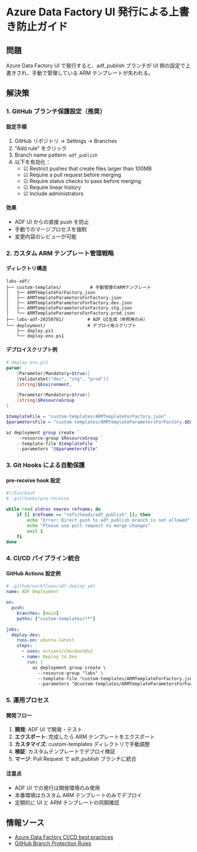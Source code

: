 # Azure Data Factory UI 発行による上書き防止ガイド

## 問題

Azure Data Factory UI で発行すると、adf_publish ブランチが UI 側の設定で上書きされ、手動で管理している ARM テンプレートが失われる。

## 解決策

### 1. GitHub ブランチ保護設定（推奨）

#### 設定手順

1. GitHub リポジトリ → Settings → Branches
2. "Add rule" をクリック
3. Branch name pattern: `adf_publish`
4. 以下を有効化：
   - ☑ Restrict pushes that create files larger than 100MB
   - ☑ Require a pull request before merging
   - ☑ Require status checks to pass before merging
   - ☑ Require linear history
   - ☑ Include administrators

#### 効果

- ADF UI からの直接 push を防止
- 手動でのマージプロセスを強制
- 変更内容のレビューが可能

### 2. カスタム ARM テンプレート管理戦略

#### ディレクトリ構造

```
labs-adf/
├── custom-templates/           # 手動管理のARMテンプレート
│   ├── ARMTemplateForFactory.json
│   ├── ARMTemplateParametersForFactory.json
│   ├── ARMTemplateParametersForFactory.dev.json
│   ├── ARMTemplateParametersForFactory.stg.json
│   └── ARMTemplateParametersForFactory.prod.json
├── labs-adf-20250701/         # ADF UI生成（参照用のみ）
└── deployment/                # デプロイ用スクリプト
    ├── deploy.ps1
    └── deploy-env.ps1
```

#### デプロイスクリプト例

```powershell
# deploy-env.ps1
param(
    [Parameter(Mandatory=$true)]
    [ValidateSet("dev", "stg", "prod")]
    [string]$Environment,

    [Parameter(Mandatory=$true)]
    [string]$ResourceGroup
)

$templateFile = "custom-templates/ARMTemplateForFactory.json"
$parametersFile = "custom-templates/ARMTemplateParametersForFactory.$Environment.json"

az deployment group create `
    --resource-group $ResourceGroup `
    --template-file $templateFile `
    --parameters "@$parametersFile"
```

### 3. Git Hooks による自動保護

#### pre-receive hook 設定

```bash
#!/bin/bash
# .git/hooks/pre-receive

while read oldrev newrev refname; do
    if [[ $refname == "refs/heads/adf_publish" ]]; then
        echo "Error: Direct push to adf_publish branch is not allowed"
        echo "Please use pull request to merge changes"
        exit 1
    fi
done
```

### 4. CI/CD パイプライン統合

#### GitHub Actions 設定例

```yaml
# .github/workflows/adf-deploy.yml
name: ADF Deployment

on:
  push:
    branches: [main]
    paths: ["custom-templates/**"]

jobs:
  deploy-dev:
    runs-on: ubuntu-latest
    steps:
      - uses: actions/checkout@v2
      - name: Deploy to Dev
        run: |
          az deployment group create \
            --resource-group "labs" \
            --template-file "custom-templates/ARMTemplateForFactory.json" \
            --parameters "@custom-templates/ARMTemplateParametersForFactory.dev.json"
```

### 5. 運用プロセス

#### 開発フロー

1. **開発**: ADF UI で開発・テスト
2. **エクスポート**: 完成したら ARM テンプレートをエクスポート
3. **カスタマイズ**: custom-templates ディレクトリで手動調整
4. **検証**: カスタムテンプレートでデプロイ検証
5. **マージ**: Pull Request で adf_publish ブランチに統合

#### 注意点

- ADF UI での発行は開発環境のみ使用
- 本番環境はカスタム ARM テンプレートのみでデプロイ
- 定期的に UI と ARM テンプレートの同期確認

## 情報ソース

- [Azure Data Factory CI/CD best practices](https://docs.microsoft.com/azure/data-factory/continuous-integration-deployment)
- [GitHub Branch Protection Rules](https://docs.github.com/repositories/configuring-branches-and-merges-in-your-repository/defining-the-mergeability-of-pull-requests/about-protected-branches)
